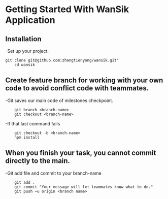 Getting Started With WanSik Application
===================================

## Installation
-Set up your project.

	git clone git@github.com:zhangtienyong/wansik.git"
        cd wansik

## Create feature branch for working with your own code to avoid conflict code with teammates.
-Git saves our main code of milestones checkpoint.

        git branch <branch-name>
        git checkout <branch-name>

-If that last command fails

        git checkout -b <branch-name>
        npm install

## When you finish your task, you cannot commit directly to the main.
-Git add file and commit to your branch-name

        git add .
        git commit "Your message will let teammates know what to do."
        git push –u origin <branch name>
